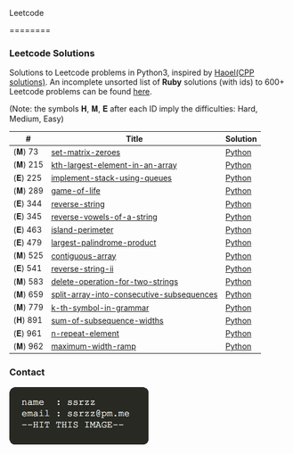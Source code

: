 Leetcode 

========

### Leetcode Solutions 

Solutions to Leetcode problems in Python3, inspired by [Haoel(CPP solutions)](https://github.com/haoel/leetcode). An incomplete unsorted list of **Ruby** solutions (with ids) to 600+ Leetcode problems can be found [here](./solutions/). 

(Note: the symbols 𝐇, 𝐌, 𝐄 after each ID imply the difficulties: Hard, Medium, Easy)

| #    | Title | Solution |
| ---- | ----- | -------- |
|(𝐌) 73 | [set-matrix-zeroes](https://leetcode.com/problems/set-matrix-zeroes/description/) | [Python](./python_solutions/73.set-matrix-zeroes.py)|
|(𝐌) 215 | [kth-largest-element-in-an-array](https://leetcode.com/problems/kth-largest-element-in-an-array/description/) | [Python](./python_solutions/215.kth-largest-element-in-an-array.py)|
|(𝐄) 225 | [implement-stack-using-queues](https://leetcode.com/problems/implement-stack-using-queues/description/) | [Python](./python_solutions/225.implement-stack-using-queues.py)|
|(𝐌) 289 | [game-of-life](https://leetcode.com/problems/game-of-life/description/) | [Python](./python_solutions/289.game-of-life.py)|
|(𝐄) 344 | [reverse-string](https://leetcode.com/problems/reverse-string/description/) | [Python](./python_solutions/344.reverse-string.py)|
|(𝐄) 345 | [reverse-vowels-of-a-string](https://leetcode.com/problems/reverse-vowels-of-a-string/description/) | [Python](./python_solutions/345.reverse-vowels-of-a-string.py)|
|(𝐄) 463 | [island-perimeter](https://leetcode.com/problems/island-perimeter/description/) | [Python](./python_solutions/463.island-perimeter.py)|
|(𝐄) 479 | [largest-palindrome-product](https://leetcode.com/problems/largest-palindrome-product/description/) | [Python](./python_solutions/479.largest-palindrome-product.py)|
|(𝐌) 525 | [contiguous-array](https://leetcode.com/problems/contiguous-array/description/) | [Python](./python_solutions/525.contiguous-array.py)|
|(𝐄) 541 | [reverse-string-ii](https://leetcode.com/problems/reverse-string-ii/description/) | [Python](./python_solutions/541.reverse-string-ii.py)|
|(𝐌) 583 | [delete-operation-for-two-strings](https://leetcode.com/problems/delete-operation-for-two-strings/description/) | [Python](./python_solutions/583.delete-operation-for-two-strings.py)|
|(𝐌) 659 | [split-array-into-consecutive-subsequences](https://leetcode.com/problems/split-array-into-consecutive-subsequences/description/) | [Python](./python_solutions/659.split-array-into-consecutive-subsequences.py)|
|(𝐌) 779 | [k-th-symbol-in-grammar](https://leetcode.com/problems/k-th-symbol-in-grammar/description/) | [Python](./python_solutions/779.k-th-symbol-in-grammar.py)|
|(𝐇) 891 | [sum-of-subsequence-widths](https://leetcode.com/problems/sum-of-subsequence-widths/description/) | [Python](./python_solutions/891.sum-of-subsequence-widths.py)|
|(𝐄) 961 | [n-repeat-element](https://leetcode.com/problems/n-repeated-element-in-size-2n-array/description/) | [Python](./python_solutions/961.n-repeat-element.py)|
|(𝐌) 962 | [maximum-width-ramp](https://leetcode.com/problems/maximum-width-ramp/description/) | [Python](./python_solutions/962.maximum-width-ramp.py)|


### Contact

[<img src="media/contact.png" width=250>](mailto:ssrzz@pm.me)

